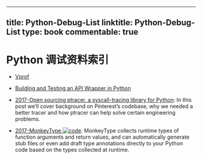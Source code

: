 
---
title: Python-Debug-List
linktitle: Python-Debug-List
type: book
commentable: true
---

# Python 调试资料索引

- [Vprof](https://github.com/nvdv/vprof)

- [Building and Testing an API Wrapper in Python](https://semaphoreci.com/community/tutorials/building-and-testing-an-api-wrapper-in-python)

- [2017-Open sourcing ptracer, a syscall-tracing library for Python](https://parg.co/UEX): In this post we’ll cover background on Pinterest’s codebase, why we needed a better tracer and how ptracer can help solve certain engineering problems.

- [2017-MonkeyType ![code](https://martrix-usa.oss-accelerate.aliyuncs.com/logo/code.svg)](https://github.com/Instagram/MonkeyType): MonkeyType collects runtime types of function arguments and return values, and can automatically generate stub files or even add draft type annotations directly to your Python code based on the types collected at runtime.

    